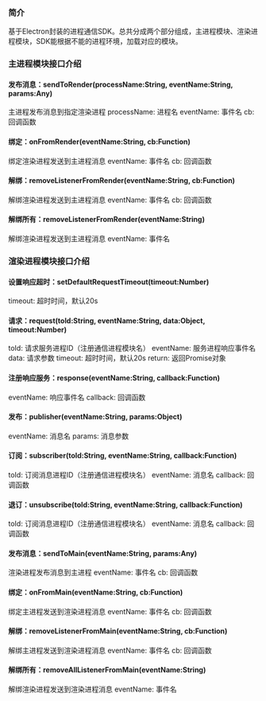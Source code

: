 ### 简介
基于Electron封装的进程通信SDK。总共分成两个部分组成，主进程模块、渲染进程模块，SDK能根据不能的进程环境，加载对应的模块。

### 主进程模块接口介绍

#### 发布消息：sendToRender(processName:String, eventName:String, params:Any)
主进程发布消息到指定渲染进程
processName: 进程名
eventName: 事件名
cb: 回调函数

#### 绑定：onFromRender(eventName:String, cb:Function)
绑定渲染进程发送到主进程消息
eventName: 事件名
cb: 回调函数

#### 解绑：removeListenerFromRender(eventName:String, cb:Function)
解绑渲染进程发送到主进程消息
eventName: 事件名
cb: 回调函数

#### 解绑所有：removeListenerFromRender(eventName:String)
解绑渲染进程发送到主进程消息
eventName: 事件名

### 渲染进程模块接口介绍

#### 设置响应超时：setDefaultRequestTimeout(timeout:Number)
timeout: 超时时间，默认20s

#### 请求：request(toId:String, eventName:String, data:Object, timeout:Number)
toId: 请求服务进程ID（注册通信进程模块名）
eventName: 服务进程响应事件名
data: 请求参数
timeout: 超时时间，默认20s
return: 返回Promise对象

#### 注册响应服务：response(eventName:String, callback:Function)
eventName: 响应事件名
callback: 回调函数

#### 发布：publisher(eventName:String, params:Object)
eventName: 消息名
params: 消息参数

#### 订阅：subscriber(toId:String, eventName:String, callback:Function)
toId: 订阅消息进程ID（注册通信进程模块名）
eventName: 消息名
callback: 回调函数

#### 退订：unsubscribe(toId:String, eventName:String, callback:Function)
toId: 订阅消息进程ID（注册通信进程模块名）
eventName: 消息名
callback: 回调函数

#### 发布消息：sendToMain(eventName:String, params:Any)
渲染进程发布消息到主进程
eventName: 事件名
cb: 回调函数

#### 绑定：onFromMain(eventName:String, cb:Function)
绑定主进程发送到渲染进程消息
eventName: 事件名
cb: 回调函数

#### 解绑：removeListenerFromMain(eventName:String, cb:Function)
解绑主进程发送到渲染进程消息
eventName: 事件名
cb: 回调函数

#### 解绑所有：removeAllListenerFromMain(eventName:String)
解绑渲染进程发送到渲染进程消息
eventName: 事件名
